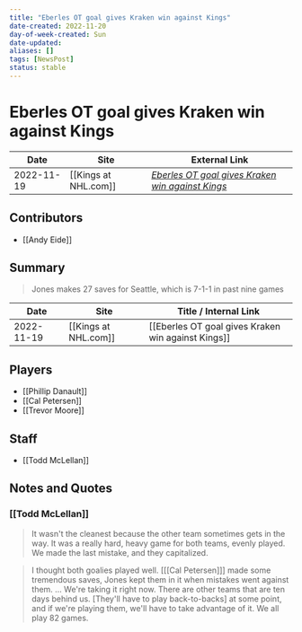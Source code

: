 ```yaml
---
title: "Eberles OT goal gives Kraken win against Kings"
date-created: 2022-11-20
day-of-week-created: Sun
date-updated: 
aliases: []
tags: [NewsPost]
status: stable
---
```


# Eberles OT goal gives Kraken win against Kings

| Date       | Site                 | External Link                                                                                                                        |
| ---------- | -------------------- | ------------------------------------------------------------------------------------------------------------------------------------ |
| 2022-11-19 | [[Kings at NHL.com]] | [*Eberles OT goal gives Kraken win against Kings*](https://www.nhl.com/news/los-angeles-kings-seattle-kraken-game-recap/c-337630048) |

## Contributors
- [[Andy Eide]]

## Summary
> Jones makes 27 saves for Seattle, which is 7-1-1 in past nine games

| Date       | Site                 | Title / Internal Link                              |
| ---------- | -------------------- | -------------------------------------------------- |
| 2022-11-19 | [[Kings at NHL.com]] | [[Eberles OT goal gives Kraken win against Kings]] |

## Players
- [[Phillip Danault]]
- [[Cal Petersen]]
- [[Trevor Moore]]

## Staff
- [[Todd McLellan]]

## Notes and Quotes
### [[Todd McLellan]]
> It wasn't the cleanest because the other team sometimes gets in the way. It was a really hard, heavy game for both teams, evenly played. We made the last mistake, and they capitalized.

> I thought both goalies played well. \[[[Cal Petersen]]] made some tremendous saves, Jones kept them in it when mistakes went against them. … We're taking it right now. There are other teams that are ten days behind us. \[They'll have to play back-to-backs] at some point, and if we're playing them, we'll have to take advantage of it. We all play 82 games.

